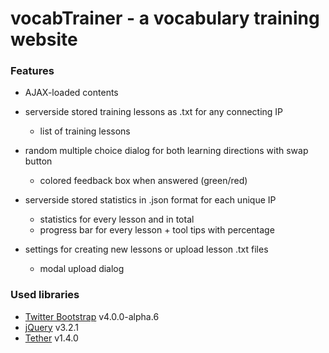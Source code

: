 # vocabTrainer -  a vocabulary training website

### Features
- AJAX-loaded contents
- serverside stored training lessons as .txt for any connecting IP
  - list of training lessons

- random multiple choice dialog for both learning directions with swap button
  - colored feedback box when answered (green/red)
  
- serverside stored statistics in .json format for each unique IP
  - statistics for every lesson and in total
  - progress bar for every lesson + tool tips with percentage
  
- settings for creating new lessons or upload lesson .txt files
  - modal upload dialog

### Used libraries
- [Twitter Bootstrap](http://getbootstrap.com/) v4.0.0-alpha.6 
- [jQuery](https://jquery.com/) v3.2.1
- [Tether](http://tether.io/) v1.4.0
